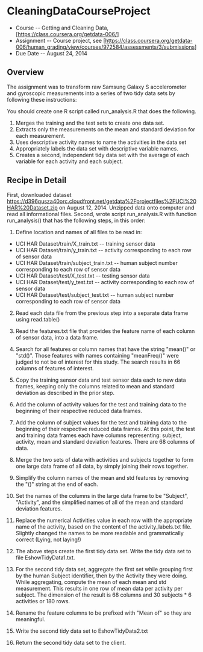 CleaningDataCourseProject
=========================

* Course --
Getting
and
Cleaning
Data,
[https://class.coursera.org/getdata-006/]
* Assignment --	Course
project,
see [https://class.coursera.org/getdata-006/human_grading/view/courses/972584/assessments/3/submissions]
* Due
Date -- August
24,
2014


## Overview

The assignment was to transform raw Samsung Galaxy S accelerometer and gyroscopic measurements into a series of two tidy data sets by following these instructions:

You should create one R script called run_analysis.R that does the following. 
1. Merges the training and the test sets to create one data set.
2. Extracts only the measurements on the mean and standard deviation for each measurement. 
3. Uses descriptive activity names to name the activities in the data set
4. Appropriately labels the data set with descriptive variable names. 
5. Creates a second, independent tidy data set with the average of each variable for each activity and each subject. 

## Recipe in Detail

First, downloaded dataset https://d396qusza40orc.cloudfront.net/getdata%2Fprojectfiles%2FUCI%20HAR%20Dataset.zip on August 12, 2014. Unzipped data onto computer and read all informational files.
Second, wrote script run_analysis.R with function run_analysis() that has the following steps, in this order:
1. Define location and names of all files to be read in:
  * UCI HAR Dataset/train/X_train.txt -- training sensor data
  * UCI HAR Dataset/train/y_train.txt -- activity corresponding to each row of sensor data
  * UCI HAR Dataset/train/subject_train.txt -- human subject number corresponding to each row of sensor data
  * UCI HAR Dataset/test/X_test.txt -- testing sensor data
  * UCI HAR Dataset/test/y_test.txt -- activity corresponding to each row of sensor data
  * UCI HAR Dataset/test/subject_test.txt -- human subject number corresponding to each row of sensor data

2. Read each data file from the previous step into a separate data frame using read.table()

3. Read the features.txt file that provides the feature name of each column of sensor data, into a data frame.

4. Search for all features or column names that have the string "mean()" or "std()". Those features with names containing "meanFreq()" were judged to not be of interest for this study. The search results in 66 columns of features of interest.

5. Copy the training sensor data and test sensor data each to new data frames, keeping only the columns related to mean and standard deviation as described in the prior step.

6. Add the column of activity values for the test and training data to the beginning of their respective reduced data frames.

7. Add the column of subject values for the test and training data to the beginning of their respective reduced data frames. At this point, the test and training data frames each have columns representing: subject, activity, mean and standard deviation features. There are 68 columns of data.

8. Merge the two sets of data with activities and subjects together to form one large data frame of all data, by simply joining their rows together.

9. Simplify the column names of the mean and std features by removing the "()" string at the end of each.

10. Set the names of the columns in the large data frame to be "Subject", "Activity", and the simplified names of all of the mean and standard deviation features.

11. Replace the numerical Activities value in each row with the appropriate name of the activity, based on the content of the activity_labels.txt file. Slightly changed the names to be more readable and grammatically correct (Lying, not laying!)

12. The above steps create the first tidy data set. Write the tidy data set to file EshowTidyData1.txt.

13. For the second tidy data set, aggregate the first set while grouping first by the human Subject identifier, then by the Activity they were doing. While aggregating, compute the mean of each mean and std measurement. This results in one row of mean data per activity per subject. The dimension of the result is 68 columns and 30 subjects * 6 activities or 180 rows.

14. Rename the feature columns to be prefixed with "Mean of" so they are meaningful.

15. Write the second tidy data set to EshowTidyData2.txt

16. Return the second tidy data set to the client.

